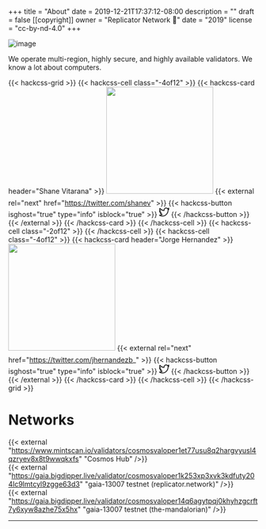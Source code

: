 +++
title = "About"
date = 2019-12-21T17:37:12-08:00
description = ""
draft = false
[[copyright]]
  owner = "Replicator Network 👾"
  date = "2019"
  license = "cc-by-nd-4.0"
+++

![image](https://vignette.wikia.nocookie.net/stargate/images/3/31/Replicator.JPG/revision/latest?cb=20080425065649)

We operate multi-region, highly secure, and highly available validators. We know a lot about computers. 

<!--more--> 

{{< hackcss-grid >}}
  {{< hackcss-cell class="-4of12" >}}
    {{< hackcss-card header="Shane Vitarana" >}}
      <img src="/shane.png" width="216" height="216" style="margin-bottom: 10px"/>
      {{< external rel="next" href="https://twitter.com/shanev" >}}
        {{< hackcss-button isghost="true" type="info" isblock="true" >}}
            <svg viewBox="0 0 24 24" width="20" height="20" fill="none" stroke="currentcolor" stroke-linecap="round" stroke-linejoin="round" stroke-width="2">
    <path d="M24 4.557c-.883.392-1.832.656-2.828.775 1.017-.609 1.798-1.574 2.165-2.724-.951.564-2.005.974-3.127 1.195-.897-.957-2.178-1.555-3.594-1.555-3.179 0-5.515 2.966-4.797 6.045-4.091-.205-7.719-2.165-10.148-5.144-1.29 2.213-.669 5.108 1.523 6.574-.806-.026-1.566-.247-2.229-.616-.054 2.281 1.581 4.415 3.949 4.89-.693.188-1.452.232-2.224.084.626 1.956 2.444 3.379 4.6 3.419-2.07 1.623-4.678 2.348-7.29 2.04 2.179 1.397 4.768 2.212 7.548 2.212 9.142 0 14.307-7.721 13.995-14.646.962-.695 1.797-1.562 2.457-2.549z" />
  </svg>
        {{< /hackcss-button >}}
      {{< /external >}}
    {{< /hackcss-card >}}
  {{< /hackcss-cell >}}
  {{< hackcss-cell class="-2of12" >}}
  {{< /hackcss-cell >}}
  {{< hackcss-cell class="-4of12" >}}
    {{< hackcss-card header="Jorge Hernandez" >}}
      <img src="/jorge.jpg" width="216" height="216" style="margin-bottom: 10px"/>
      {{< external rel="next" href="https://twitter.com/jhernandezb_" >}}
        {{< hackcss-button isghost="true" type="info" isblock="true" >}}
            <svg viewBox="0 0 24 24" width="20" height="20" fill="none" stroke="currentcolor" stroke-linecap="round" stroke-linejoin="round" stroke-width="2">
    <path d="M24 4.557c-.883.392-1.832.656-2.828.775 1.017-.609 1.798-1.574 2.165-2.724-.951.564-2.005.974-3.127 1.195-.897-.957-2.178-1.555-3.594-1.555-3.179 0-5.515 2.966-4.797 6.045-4.091-.205-7.719-2.165-10.148-5.144-1.29 2.213-.669 5.108 1.523 6.574-.806-.026-1.566-.247-2.229-.616-.054 2.281 1.581 4.415 3.949 4.89-.693.188-1.452.232-2.224.084.626 1.956 2.444 3.379 4.6 3.419-2.07 1.623-4.678 2.348-7.29 2.04 2.179 1.397 4.768 2.212 7.548 2.212 9.142 0 14.307-7.721 13.995-14.646.962-.695 1.797-1.562 2.457-2.549z" />
  </svg>
        {{< /hackcss-button >}}
      {{< /external >}}
    {{< /hackcss-card >}}
  {{< /hackcss-cell >}}
{{< /hackcss-grid >}}
<br />

# Networks

{{< external "https://www.mintscan.io/validators/cosmosvaloper1et77usu8q2hargvyusl4qzryev8x8t9wwqkxfs" "Cosmos Hub" />}}
<br />
{{< external "https://gaia.bigdipper.live/validator/cosmosvaloper1k253xp3xvk3kdfuty204lc9lmtcyl9zgge63d3" "gaia-13007 testnet (replicator.network)" />}}
<br />
{{< external "https://gaia.bigdipper.live/validator/cosmosvaloper14q6agytpqj0khyhzgcrft7y6xyw8azhe75x5hx" "gaia-13007 testnet (the-mandalorian)" />}}

---
